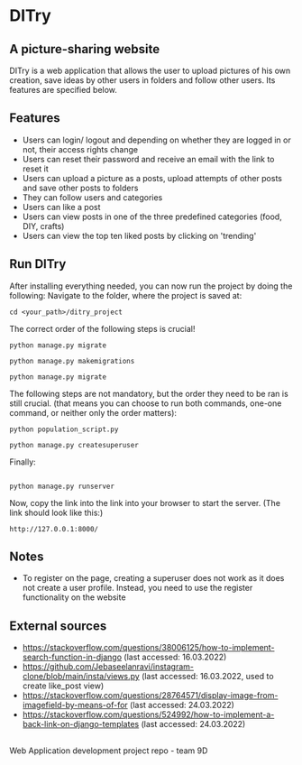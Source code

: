 # DITry
## A picture-sharing website

DITry is a web application that allows the user to upload pictures of his own creation, save ideas by other users in folders and follow other users. Its features are specified below.


## Features

- Users can login/ logout and depending on whether they are logged in or not, their access rights change
- Users can reset their password and receive an email with the link to reset it
- Users can upload a picture as a posts, upload attempts of other posts and save other posts to folders
- They can follow users and categories
- Users can like a post
- Users can view posts in one of the three predefined categories (food, DIY, crafts)
- Users can view the top ten liked posts by clicking on 'trending'


## Run DITry
After installing everything needed, you can now run the project by doing the following:
Navigate to the folder, where the project is saved at:

````
cd <your_path>/ditry_project
````
The correct order of the following steps is crucial!

````
python manage.py migrate

python manage.py makemigrations

python manage.py migrate

````
The following steps are not mandatory, but the order they need to be ran is still crucial. (that means you can choose to run both commands, one-one command, or neither only the order matters):
````
python population_script.py

python manage.py createsuperuser
````
Finally:
````

python manage.py runserver
````
Now, copy the link into the link into your browser to start the server.
(The link should look like this:)
```
http://127.0.0.1:8000/
```

## Notes
- To register on the page, creating a superuser does not work as it does not create a user profile. Instead, you need to use the register functionality on the website

## External sources
- https://stackoverflow.com/questions/38006125/how-to-implement-search-function-in-django (last accessed: 16.03.2022)
- https://github.com/Jebaseelanravi/instagram-clone/blob/main/insta/views.py   (last accessed: 16.03.2022, used to create like_post view)
- https://stackoverflow.com/questions/28764571/display-image-from-imagefield-by-means-of-for (last accessed: 24.03.2022)
- https://stackoverflow.com/questions/524992/how-to-implement-a-back-link-on-django-templates (last accessed: 24.03.2022)

##
Web Application development project repo - team 9D

